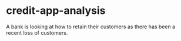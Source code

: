 # credit-app-analysis
A bank is looking at how to retain their customers as there has been a recent loss of customers.
